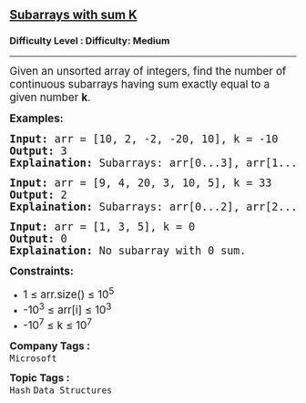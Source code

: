 <h2><a href="https://www.geeksforgeeks.org/problems/subarrays-with-sum-k/1?timeMachineDate=2025-01-02">Subarrays with sum K</a></h2><h3>Difficulty Level : Difficulty: Medium</h3><hr><div class="problems_problem_content__Xm_eO"><p><span style="font-size: 14pt;">Given an unsorted array of integers, find the number of continuous subarrays having sum exactly equal to a given number <strong>k</strong>.</span></p>
<p><span style="font-size: 14pt;"><strong>Examples:</strong></span></p>
<pre><span style="font-size: 14pt;"><strong>Input:</strong><strong> </strong>arr = [10, 2, -2, -20, 10], k = -10
<strong>Output:</strong> 3
<strong>Explaination:</strong> Subarrays: arr[0...3], arr[1...4], arr[3...4] have sum exactly equal to -10.</span></pre>
<pre><span style="font-size: 14pt;"><strong>Input:</strong> arr = [9, 4, 20, 3, 10, 5], k = 33
<strong>Output:</strong> 2
<strong>Explaination:</strong> Subarrays: arr[0...2], arr[2...4] have sum exactly equal to 33.<br></span></pre>
<pre><span style="font-size: 14pt;"><strong>Input: </strong>arr = [1, 3, 5], k = 0<br></span><span style="font-size: 14pt;"><strong>Output:</strong> 0
<strong>Explaination: </strong>No subarray with 0 sum.</span></pre>
<p><strong style="font-size: 14pt; font-family: -apple-system, BlinkMacSystemFont, 'Segoe UI', Roboto, Oxygen, Ubuntu, Cantarell, 'Open Sans', 'Helvetica Neue', sans-serif;">Constraints:</strong></p>
<ul>
<li><span style="font-size: 14pt;">1 ≤ arr.size() ≤ 10<sup>5</sup></span></li>
<li><span style="font-size: 14pt;">-10<sup>3</sup> ≤ arr[i] ≤ 10<sup>3</sup></span></li>
<li><span style="font-size: 14pt;">-10<sup>7</sup>&nbsp;≤ k&nbsp;≤ 10<sup>7</sup></span></li>
</ul></div><p><span style=font-size:18px><strong>Company Tags : </strong><br><code>Microsoft</code>&nbsp;<br><p><span style=font-size:18px><strong>Topic Tags : </strong><br><code>Hash</code>&nbsp;<code>Data Structures</code>&nbsp;